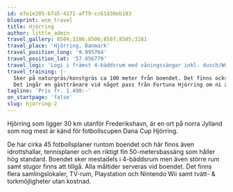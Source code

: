 ```yaml
---
id: e7e1e205-b7a5-4171-af79-cc61d30eb183
blueprint: wcm_travel
title: Hjörring
author: little_admin
travel_gallery: 8504;3286;8506;8507;8505;3281
travel_place: 'Hjörring, Danmark'
travel_position_long: '9.995764'
travel_position_lat: '57.456779'
travel_logi: 'Logi i främst 4-bäddsrum med våningssängar inkl. dusch/WC/TV. Enkel och dubbelrum går att boka mot tillägg.'
travel_training: |-
  Sker på naturgräs/konstgräs ca 100 meter från boendet. Det finns också en nybyggd sporthall med tre hallar intill boendet och en 50 meters simhall på gångavstånd som ni kan besöka till ett reducerat pris.
  Det ingår en gästtränare vid något pass från Fortuna Hjörring om ni är intresserade!! Det finns goda möjligheter att testa på Goal Station, teknik banan.
tagline: 'Pris fr. 1.490:-'
on_startpage: 'false'
slug: hjorring-2
---
```

<p>Hjörring som ligger 30 km utanför Frederikshavn, är en ort på norra Jylland som nog mest är känd för fotbollscupen Dana Cup Hjörring.</p>
<p>De har cirka 45 fotbollsplaner runtom boendet och här finns även idrottshallar, tennisplaner och en riktigt fin 50-metersbassäng som håller hög standard. Boendet sker mestadels i 4-bäddsrum men även större rum samt stugor finns att tillgå. Alla måltider serveras vid boendet. Det finns flera samlingslokaler, TV-rum, Playstation och Nintendo Wii samt tvätt- &amp; torkmöjligheter utan kostnad.</p>

